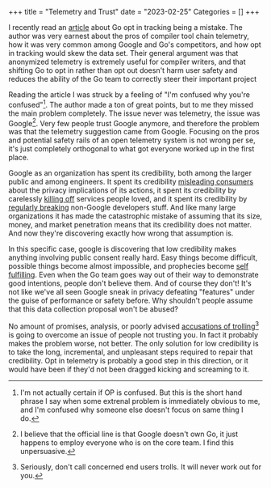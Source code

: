 +++
title = "Telemetry and Trust"
date = "2023-02-25"
Categories = []
+++

I recently read an [article](https://twi.github.io/blog/making-go-telemetry-opt-in-is-a-mistake.html) about Go opt in tracking being a mistake. The author was very earnest about the pros of compiler tool chain telemetry, how it was very common among Google and Go's competitors, and how opt in tracking would skew the data set. Their general argument was that anonymized telemetry is extremely useful for compiler writers, and that shifting Go to opt in rather than opt out doesn't harm user safety and reduces the ability of the Go team to correctly steer their important project

Reading the article I was struck by a feeling of "I'm confused 
why you're confused"[^confused]. The author made a ton of great points, but to me they missed the main problem completely. The issue never was telemetry, the issue was Google[^go]. Very few people trust Google anymore, and therefore the problem was that the telemetry suggestion came from Google. Focusing on the pros and potential safety rails of an open telemetry system is not wrong per se, it's just completely orthogonal to what got everyone worked up in the first place.

[^confused]: I'm not actually certain if OP is confused. But this is the short hand phrase I say when some extrenal problem is immediately obvious to me, and I'm confused why someone else doesn't focus on same thing I do.

[^go]: I believe that the official line is that Google doesn't own Go, it just happens to employ everyone who is on the core team. I find this unpersuasive.

Google as an organization has spent its credibility, both among the larger public and among engineers. It spent its credibility [misleading consumers](https://www.forbes.com/sites/zakdoffman/2021/03/20/stop-using-google-chrome-on-apple-iphone-12-pro-max-ipad-and-macbook-pro/?sh=2786a7444d08) about the privacy implications of its actions, it spent its credibility by carelessly [killing off](https://killedbygoogle.com/) services people loved, and it spent its credibility by [regularly breaking](https://steve-yegge.medium.com/dear-google-cloud-your-deprecation-policy-is-killing-you-ee7525dc05dc) non-Google developers stuff. And like many large organizations it has made the catastrophic mistake of assuming that its size, money, and market penetration means that its credibility does not matter. And now they're discovering exactly how wrong that assumption is. 

In this specific case, google is discovering that low credibility makes anything involving public consent really hard. Easy things become difficult, possible things become almost impossible, and prophecies become [self fulfilling](https://techcrunch.com/2022/10/01/stadia-died-because-no-one-trusts-google/). Even when the Go team goes way out of their way to demonstrate good intentions, people don't believe them. And of course they don't! It's not like we've all seen Google sneak in privacy defeating "features" under the guise of performance or safety before. Why shouldn't people assume that this data collection proposal won't be abused? 

No amount of promises, analysis,  or poorly advised [accusations of trolling](https://research.swtch.com/telemetry-opt-in)[^trolls] is going to overcome an issue of people not trusting you. In fact it probably makes the problem worse, not better. The only solution for low credibility is to take the long, incremental, and unpleasant steps required to repair that credibility. Opt in telemetry is probably a good step in this direction, or it would have been if they'd not been dragged kicking and screaming to it.

[^trolls]: Seriously, don't call concerned end users trolls. It will never work out for you.
